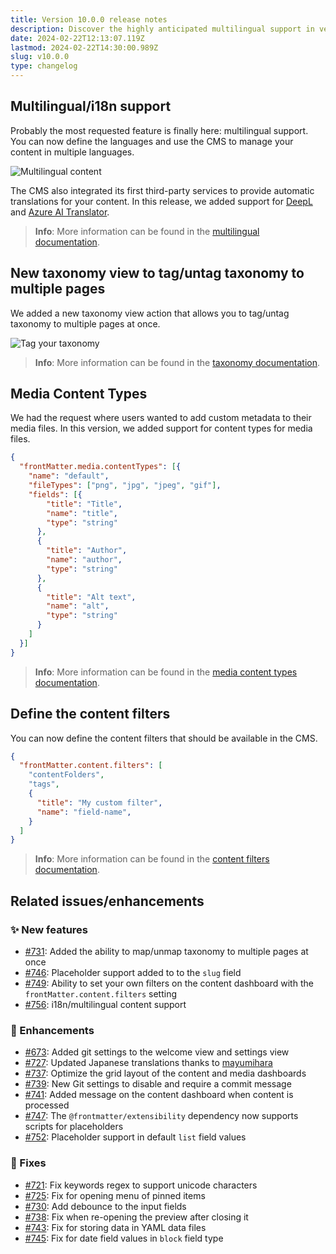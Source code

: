 ```yaml
---
title: Version 10.0.0 release notes
description: Discover the highly anticipated multilingual support in version 10.0.0 of our CMS, allowing you to manage content in multiple languages.
date: 2024-02-22T12:13:07.119Z
lastmod: 2024-02-22T14:30:00.989Z
slug: v10.0.0
type: changelog
---
```


## Multilingual/i18n support

Probably the most requested feature is finally here: multilingual support.
You can now define the languages and use the CMS to manage your content in multiple languages.

![Multilingual content](/releases/v10.0.0/multilingual-content.png)

The CMS also integrated its first third-party services to provide automatic translations
for your content. In this release, we added support for [DeepL](https://www.deepl.com)
and [Azure AI Translator](https://azure.microsoft.com/en-us/products/ai-services/ai-translator).

> **Info**: More information can be found in the [multilingual documentation](/docs/content-creation/multilingual).

## New taxonomy view to tag/untag taxonomy to multiple pages

We added a new taxonomy view action that allows you to tag/untag taxonomy to multiple pages at once.

![Tag your taxonomy](/releases/v10.0.0/taxonomy-tagging.webp)

> **Info**: More information can be found in the [taxonomy documentation](/docs/taxonomy-view#tag-content).

## Media Content Types

We had the request where users wanted to add custom metadata to their media files.
In this version, we added support for content types for media files.

```json {{ "title": "Example of defining media content types" }}
{
  "frontMatter.media.contentTypes": [{
    "name": "default",
    "fileTypes": ["png", "jpg", "jpeg", "gif"],
    "fields": [{
        "title": "Title",
        "name": "title",
        "type": "string"
      },
      {
        "title": "Author",
        "name": "author",
        "type": "string"
      },
      {
        "title": "Alt text",
        "name": "alt",
        "type": "string"
      }
    ]
  }]
}
```

> **Info**: More information can be found in the [media content types documentation](/docs/dashboard/media-view#media-content-types).

## Define the content filters

You can now define the content filters that should be available in the CMS.

```json {{ "title": "Example of adding custom filters" }}
{
  "frontMatter.content.filters": [
    "contentFolders",
    "tags",
    {
      "title": "My custom filter",
      "name": "field-name",
    }
  ]
}
```

> **Info**: More information can be found in the [content filters documentation](/docs/dashboard/content-view#filters).

## Related issues/enhancements

### ✨ New features

- [#731](https://github.com/estruyf/vscode-front-matter/issues/731): Added the ability to map/unmap taxonomy to multiple pages at once
- [#746](https://github.com/estruyf/vscode-front-matter/issues/746): Placeholder support added to to the `slug` field
- [#749](https://github.com/estruyf/vscode-front-matter/issues/749): Ability to set your own filters on the content dashboard with the `frontMatter.content.filters` setting
- [#756](https://github.com/estruyf/vscode-front-matter/issues/756): i18n/multilingual content support

### 🎨 Enhancements

- [#673](https://github.com/estruyf/vscode-front-matter/pull/673): Added git settings to the welcome view and settings view
- [#727](https://github.com/estruyf/vscode-front-matter/pull/727): Updated Japanese translations thanks to [mayumihara](https://github.com/mayumih387)
- [#737](https://github.com/estruyf/vscode-front-matter/issues/737): Optimize the grid layout of the content and media dashboards
- [#739](https://github.com/estruyf/vscode-front-matter/pull/739): New Git settings to disable and require a commit message
- [#741](https://github.com/estruyf/vscode-front-matter/issues/741): Added message on the content dashboard when content is processed
- [#747](https://github.com/estruyf/vscode-front-matter/issues/747): The `@frontmatter/extensibility` dependency now supports scripts for placeholders
- [#752](https://github.com/estruyf/vscode-front-matter/issues/752): Placeholder support in default `list` field values

### 🐞 Fixes

- [#721](https://github.com/estruyf/vscode-front-matter/issues/721): Fix keywords regex to support unicode characters
- [#725](https://github.com/estruyf/vscode-front-matter/issues/725): Fix for opening menu of pinned items
- [#730](https://github.com/estruyf/vscode-front-matter/issues/730): Add debounce to the input fields
- [#738](https://github.com/estruyf/vscode-front-matter/issues/738): Fix when re-opening the preview after closing it
- [#743](https://github.com/estruyf/vscode-front-matter/issues/743): Fix for storing data in YAML data files
- [#745](https://github.com/estruyf/vscode-front-matter/issues/745): Fix for date field values in `block` field type
